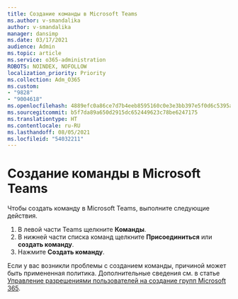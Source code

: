 ```yaml
---
title: Создание команды в Microsoft Teams
ms.author: v-smandalika
author: v-smandalika
manager: dansimp
ms.date: 03/17/2021
audience: Admin
ms.topic: article
ms.service: o365-administration
ROBOTS: NOINDEX, NOFOLLOW
localization_priority: Priority
ms.collection: Adm_O365
ms.custom:
- "9828"
- "9004618"
ms.openlocfilehash: 4889efc0a86ce7d7b4eeb8595160c0e3e3bb397e5f0d6c5395a54daece512465
ms.sourcegitcommit: b5f7da89a650d2915dc652449623c78be6247175
ms.translationtype: HT
ms.contentlocale: ru-RU
ms.lasthandoff: 08/05/2021
ms.locfileid: "54032211"
---
```

# <a name="create-a-team-in-microsoft-teams"></a>Создание команды в Microsoft Teams

Чтобы создать команду в Microsoft Teams, выполните следующие действия.

1. В левой части Teams щелкните **Команды**.
2. В нижней части списка команд щелкните **Присоединиться** или **создать команду**.
3. Нажмите **Создать команду**.

Если у вас возникли проблемы с созданием команды, причиной может быть примененная политика. Дополнительные сведения см. в статье [Управление разрешениями пользователей на создание групп Microsoft 365](https://docs.microsoft.com/microsoft-365/solutions/manage-creation-of-groups).